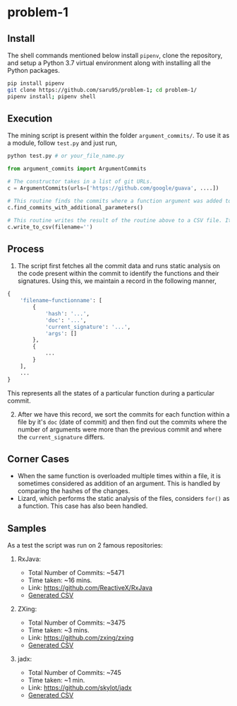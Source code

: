 # problem-1

## Install

The shell commands mentioned below install `pipenv`, clone the repository, and setup a Python 3.7 virtual environment along with installing all the Python packages.

```sh
pip install pipenv
git clone https://github.com/saru95/problem-1; cd problem-1/
pipenv install; pipenv shell
```

## Execution

The mining script is present within the folder `argument_commits/`. To use it as a module, follow `test.py` and just run,

```sh
python test.py # or your_file_name.py
```

```py
from argument_commits import ArgumentCommits

# The constructor takes in a list of git URLs.
c = ArgumentCommits(urls=['https://github.com/google/guava', ....])

# This routine finds the commits where a function argument was added to a Java file.
c.find_commits_with_additional_parameters()

# This routine writes the result of the routine above to a CSV file. It takes in the name of the file as the argument.
c.write_to_csv(filename='')
```

## Process

1. The script first fetches all the commit data and runs static analysis on the code present within the commit to identify the functions and their signatures. Using this, we maintain a record in the following manner,

```py
{
    'filename~functionname': [
        {
            'hash': '...',
            'doc': '...',
            'current_signature': '...',
            'args': []
        },
        {
            ...
        }
    ],
    ...
}
```

This represents all the states of a particular function during a particular commit.

2. After we have this record, we sort the commits for each function within a file by it's `doc` (date of commit) and then find out the commits where the number of arguments were more than the previous commit and where the `current_signature` differs.

## Corner Cases

* When the same function is overloaded multiple times within a file, it is sometimes considered as addition of an argument. This is handled by comparing the hashes of the changes.
* Lizard, which performs the static analysis of the files, considers `for()` as a function. This case has also been handled.

## Samples

As a test the script was run on 2 famous repositories:

1. RxJava:
    * Total Number of Commits: ~5471
    * Time taken: ~16 mins.
    * Link: https://github.com/ReactiveX/RxJava
    * <a href="https://github.com/saru95/problem-1/blob/master/Samples/RxJava.csv">Generated CSV</a>

2. ZXing:
    * Total Number of Commits: ~3475
    * Time taken: ~3 mins.
    * Link: https://github.com/zxing/zxing
    * <a href="https://github.com/saru95/problem-1/blob/master/Samples/ZXing.csv">Generated CSV</a>

2. jadx:
    * Total Number of Commits: ~745
    * Time taken: ~1 min.
    * Link: https://github.com/skylot/jadx
    * <a href="https://github.com/saru95/problem-1/blob/master/Samples/jadx.csv">Generated CSV</a>
